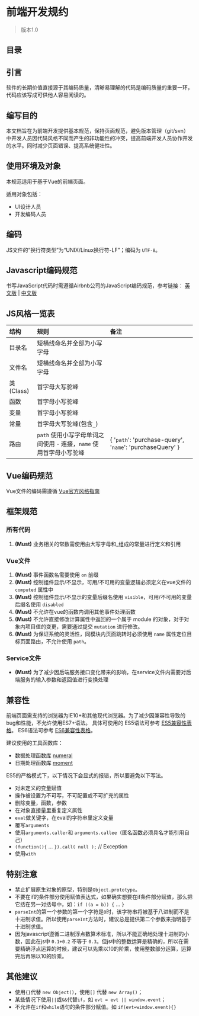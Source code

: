 # 前端开发规约
> 版本1.0

## 目录

## 引言

软件的长期价值直接源于其编码质量，清晰易理解的代码是编码质量的重要一环，代码应该写成可供他人容易阅读的。

## 编写目的

本文档旨在为前端开发提供基本规范，保持页面规范，避免版本管理（git/svn）中开发人员因代码风格不同而产生的非功能性的冲突，提高前端开发人员协作开发的水平。同时减少页面错误、提高系统健壮性。

## 使用环境及对象

本规范适用于基于Vue的前端页面。

适用对象包括：

* UI设计人员
* 开发编码人员

## 编码

JS文件的“换行符类型”为“UNIX/Linux换行符-LF”；编码为 `UTF-8`。

## Javascript编码规范

书写JavaScript代码时需遵循Airbnb公司的JavaScript编码规范，参考链接： [英文版](https://github.com/airbnb/javascript) | [中文版](https://github.com/BingKui/javascript-zh)

## JS风格一览表

| 结构 | 规则 | 备注 |
| :------------- |:-------------| :-----|
| 目录名 | 短横线命名并全部为小写字母 |  |
| 文件名 | 短横线命名并全部为小写字母 |  |
| 类(Class) | 首字母大写驼峰 |  |
| 函数 | 首字母小写驼峰 |  |
| 变量 | 首字母小写驼峰 ||
| 常量 | 首字母大写驼峰(包含`_`) ||
| 路由 | `path` 使用小写字母单词之间使用 `-` 连接，`name` 使用首字母小写驼峰 | { '`path`': 'purchase-query', '`name`': 'purchaseQuery' } |

## Vue编码规范

Vue文件的编码需遵循 [Vue官方风格指南](https://cn.vuejs.org/v2/style-guide/index.html)

## 框架规范

### 所有代码

1. **(Must)** 业务相关的常数需使用由大写字母和_组成的常量进行定义和引用

### Vue文件

1. **(Must)** 事件函数名需要使用 `on` 前缀
2. **(Must)** 控制组件显示/不显示，可用/不可用的变量逻辑必须定义在vue文件的 `computed` 属性中
3. **(Must)** 控制组件显示/不显示的变量后缀名使用 `visible`，可用/不可用的变量后缀名使用 `disabled`
4. **(Must)** 不允许在vue的函数内调用其他事件处理函数
5. **(Must)** 不允许直接修改计算属性中返回的一个属于 module 的对象，对于对象内项目值的变更，需要通过提交 `mutation` 进行修改。
6. **(Must)** 为保证系统的灵活性，同模块内页面跳转时必须使用 `name` 属性定位目标页面路由，不允许使用 `path`。

### Service文件

* **(Must)** 为了减少因后端服务接口变化带来的影响，在service文件内需要对后端服务的输入参数和返回值进行变换处理

## 兼容性

前端页面需支持的浏览器为IE10+和其他现代浏览器。为了减少因兼容性导致的bug和性能，不允许使用ES7+语法。
具体可使用的
ES5语法可参考 [ES5兼容性表格](https://kangax.github.io/es5-compat-table/)。
ES6语法可参考 [ES6兼容性表格](https://kangax.github.io/es6-compat-table/)。

建议使用的工具函数库：

* 数据处理函数库 [numeral](http://numeraljs.com/)
* 日期处理函数库 [moment](https://momentjs.com/docs/)

ES5的严格模式下，以下情况下会显式的报错，所以要避免以下写法。

* 对未定义的变量赋值
* 操作被设置为不可写，不可配置或不可扩充的属性
* 删除变量，函数，参数
* 在对象直接量里重复定义属性
* `eval`做关键字，在eval的字符串里定义变量
* 覆写`arguments`
* 使用`arguments.caller`和 `arguments.callee`（匿名函数必须具名才能引用自己）
* `(function(){` … `}).call( null );` // Exception
* 使用`with`

## 特别注意

* 禁止扩展原生对象的原型，特别是`Object.prototype`。
* 不要在if的条件部分使用赋值表达式，如果确实想要在if条件部分赋值，那么把它括在另一对括号中，如：`if ((a = b)) {` ... `}`
* `parseInt`的第一个参数的第一个字符是`0`时，该字符串将被基于八进制而不是十进制求值。所以使用`parseInt`方法时，建议总是提供第二个参数来指明基于十进制求值。
* 因为javascript遵循二进制浮点数算术标准，所以不能正确地处理十进制的小数，因此在js中 `0.1+0.2` 不等于 `0.3`。但js中的整数运算是精确的，所以在需要精确浮点运算的时候，建议可以先乘以10的阶乘，使用整数部分运算，运算完后再除以10的阶乘。

## 其他建议

* 使用`{}`代替 `new Object()`，使用`[]` 代替 `new Array()`；
* 某些情况下使用`||`或`&&`代替`if`，如 `evt = evt || window.event`；
* 不允许在`if`和`while`语句的条件部分赋值。如 `if(evt=window.event){}`